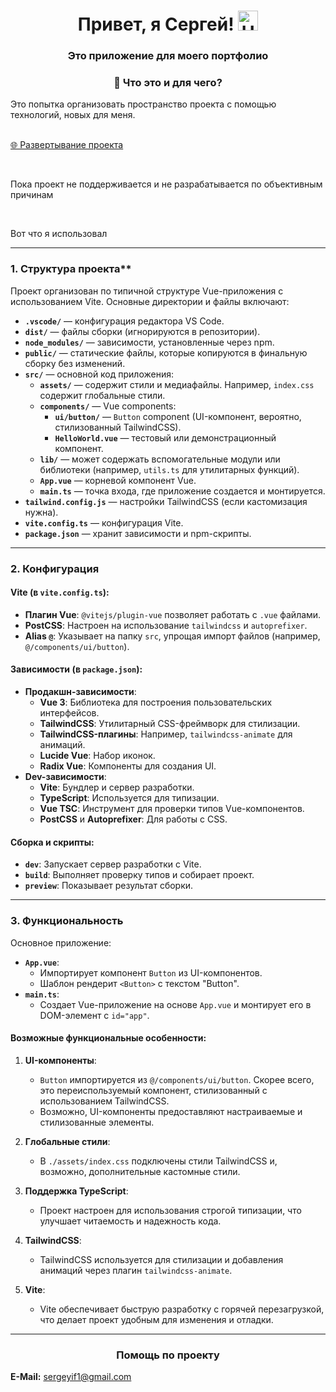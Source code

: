 <h1 align="center">Привет, я Сергей!
    <img src="./imges/Hi.gif" height="32" alt="Hi" />
</h1>
<h3 align="center">Это приложение для моего портфолио</h3> 
<h3 align="center">👀 Что это и для чего?</h3>

<p>Это попытка организовать пространство проекта с помощью технологий, новых для меня.</p>

<br>[🌐 Развертывание проекта](https://storepizza-fullstack-vuejs.vercel.app/)

<br><p>Пока проект не поддерживается и не разрабатывается по объективным причинам</p>
<br><p>Вот что я использовал</p>


---
### 1. Структура проекта**

Проект организован по типичной структуре Vue-приложения с использованием Vite. Основные директории и файлы включают:
- **`.vscode/`** — конфигурация редактора VS Code.
- **`dist/`** — файлы сборки (игнорируются в репозитории).
- **`node_modules/`** — зависимости, установленные через npm.
- **`public/`** — статические файлы, которые копируются в финальную сборку без изменений.
- **`src/`** — основной код приложения:
  - **`assets/`** — содержит стили и медиафайлы. Например, `index.css` содержит глобальные стили.
  - **`components/`** — Vue components:
    - **`ui/button/`** — `Button` component (UI-компонент, вероятно, стилизованный TailwindCSS).
    - **`HelloWorld.vue`** — тестовый или демонстрационный компонент.
  - **`lib/`** — может содержать вспомогательные модули или библиотеки (например, `utils.ts` для утилитарных функций).
  - **`App.vue`** — корневой компонент Vue.
  - **`main.ts`** — точка входа, где приложение создается и монтируется.
- **`tailwind.config.js`** — настройки TailwindCSS (если кастомизация нужна).
- **`vite.config.ts`** — конфигурация Vite.
- **`package.json`** — хранит зависимости и npm-скрипты.
---

### 2. **Конфигурация**
#### Vite (в `vite.config.ts`):
- **Плагин Vue**: `@vitejs/plugin-vue` позволяет работать с `.vue` файлами.
- **PostCSS**: Настроен на использование `tailwindcss` и `autoprefixer`.
- **Alias `@`**: Указывает на папку `src`, упрощая импорт файлов (например, `@/components/ui/button`).
  
#### Зависимости (в `package.json`):
- **Продакшн-зависимости**:
  - **Vue 3**: Библиотека для построения пользовательских интерфейсов.
  - **TailwindCSS**: Утилитарный CSS-фреймворк для стилизации.
  - **TailwindCSS-плагины**: Например, `tailwindcss-animate` для анимаций.
  - **Lucide Vue**: Набор иконок.
  - **Radix Vue**: Компоненты для создания UI.
- **Dev-зависимости**:
  - **Vite**: Бундлер и сервер разработки.
  - **TypeScript**: Используется для типизации.
  - **Vue TSC**: Инструмент для проверки типов Vue-компонентов.
  - **PostCSS** и **Autoprefixer**: Для работы с CSS.

#### Сборка и скрипты:
- **`dev`**: Запускает сервер разработки с Vite.
- **`build`**: Выполняет проверку типов и собирает проект.
- **`preview`**: Показывает результат сборки.

---

### 3. **Функциональность**
Основное приложение:
- **`App.vue`**: 
  - Импортирует компонент `Button` из UI-компонентов.
  - Шаблон рендерит `<Button>` с текстом "Button".
- **`main.ts`**:
  - Создает Vue-приложение на основе `App.vue` и монтирует его в DOM-элемент с `id="app"`.

#### Возможные функциональные особенности:
1. **UI-компоненты**:
   - `Button` импортируется из `@/components/ui/button`. Скорее всего, это переиспользуемый компонент, стилизованный с использованием TailwindCSS.
   - Возможно, UI-компоненты предоставляют настраиваемые и стилизованные элементы.

2. **Глобальные стили**:
   - В `./assets/index.css` подключены стили TailwindCSS и, возможно, дополнительные кастомные стили.

3. **Поддержка TypeScript**:
   - Проект настроен для использования строгой типизации, что улучшает читаемость и надежность кода.

4. **TailwindCSS**:
   - TailwindCSS используется для стилизации и добавления анимаций через плагин `tailwindcss-animate`.

5. **Vite**:
   - Vite обеспечивает быструю разработку с горячей перезагрузкой, что делает проект удобным для изменения и отладки.

---

<h3 align="center">Помощь по проекту</h3>
        <p><strong>Е-Mail:</strong> <a href="mailto:sergeyif1@gmail.com" class="link">sergeyif1@gmail.com</a></p>
